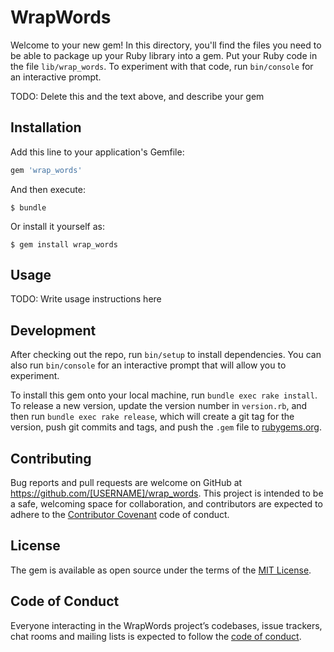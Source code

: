 # WrapWords

Welcome to your new gem! In this directory, you'll find the files you need to be able to package up your Ruby library into a gem. Put your Ruby code in the file `lib/wrap_words`. To experiment with that code, run `bin/console` for an interactive prompt.

TODO: Delete this and the text above, and describe your gem

## Installation

Add this line to your application's Gemfile:

```ruby
gem 'wrap_words'
```

And then execute:

    $ bundle

Or install it yourself as:

    $ gem install wrap_words

## Usage

TODO: Write usage instructions here

## Development

After checking out the repo, run `bin/setup` to install dependencies. You can also run `bin/console` for an interactive prompt that will allow you to experiment.

To install this gem onto your local machine, run `bundle exec rake install`. To release a new version, update the version number in `version.rb`, and then run `bundle exec rake release`, which will create a git tag for the version, push git commits and tags, and push the `.gem` file to [rubygems.org](https://rubygems.org).

## Contributing

Bug reports and pull requests are welcome on GitHub at https://github.com/[USERNAME]/wrap_words. This project is intended to be a safe, welcoming space for collaboration, and contributors are expected to adhere to the [Contributor Covenant](http://contributor-covenant.org) code of conduct.

## License

The gem is available as open source under the terms of the [MIT License](https://opensource.org/licenses/MIT).

## Code of Conduct

Everyone interacting in the WrapWords project’s codebases, issue trackers, chat rooms and mailing lists is expected to follow the [code of conduct](https://github.com/[USERNAME]/wrap_words/blob/master/CODE_OF_CONDUCT.md).

